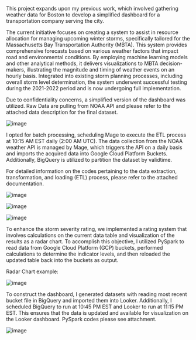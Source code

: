 
This project expands upon my previous work, which involved gathering weather data for Boston to develop a simplified dashboard for a transportation company serving the city.

The current initiative focuses on creating a system to assist in resource allocation for managing upcoming winter storms, specifically tailored for the Massachusetts Bay Transportation Authority (MBTA). This system provides comprehensive forecasts based on various weather factors that impact road and environmental conditions. By employing machine learning models and other analytical methods, it delivers visualizations to MBTA decision-makers, illustrating the magnitude and timing of weather events on an hourly basis. Integrated into existing storm planning processes, including overall storm level determination, the system underwent successful testing during the 2021-2022 period and is now undergoing full implementation.

Due to confidentiality concerns, a simplified version of the dashboard was utilized. Raw Data are pulling from NOAA API and please refer to the attached data description for the final dataset.

![image](https://github.com/TerryLiu207/DE-homework/assets/157868320/f317d71a-cf3c-41b4-ba59-cc8ddffbe75a)

I opted for batch processing, scheduling Mage to execute the ETL process at 10:15 AM EST daily (2:00 AM UTC). The data collection from the NOAA weather API is managed by Mage, which triggers the API on a daily basis and imports the acquired data into Google Cloud Platform Buckets. Additionally, BigQuery is utilized to partition the dataset by validtime.

For detailed information on the codes pertaining to the data extraction, transformation, and loading (ETL) process, please refer to the attached documentation.

![image](https://github.com/TerryLiu207/DE-homework/assets/157868320/5524b8eb-d92e-43cd-81d5-138c4db986f1)

![image](https://github.com/TerryLiu207/DE-homework/assets/157868320/41117010-c49e-451d-9438-5a3c5a4f23c1)

![image](https://github.com/TerryLiu207/DE-homework/assets/157868320/943c5177-b5bd-439d-a91b-3e74deb9960c)


To enhance the storm severity rating, we implemented a rating system that involves calculations on the current data table and visualization of the results as a radar chart. To accomplish this objective, I utilized PySpark to read data from Google Cloud Platform (GCP) buckets, performed calculations to determine the indicator levels, and then reloaded the updated table back into the buckets as output.

Radar Chart example:

![image](https://github.com/TerryLiu207/DE-homework/assets/157868320/eb69e36c-0f13-46e7-9729-936280a6bd94)


To construct the dashboard, I generated datasets with reading most recent bucket file in BigQuery and imported them into Looker. Additionally, I scheduled BigQuery to run at 10:45 PM EST and Looker to run at 11:15 PM EST. This ensures that the data is updated and available for visualization on the Looker dashboard.
PySpark codes please see attachment.

![image](https://github.com/TerryLiu207/DE-homework/assets/157868320/84b87c60-f54d-4ed3-a1bd-3adc570e5d20)


